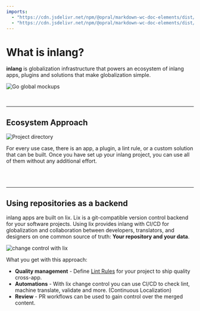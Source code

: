 ```yaml
---
imports:
  - "https://cdn.jsdelivr.net/npm/@opral/markdown-wc-doc-elements/dist/doc-link.js"
  - "https://cdn.jsdelivr.net/npm/@opral/markdown-wc-doc-elements/dist/doc-links.js"
---
```


# What is inlang?

**inlang** is globalization infrastructure that powers an ecosystem of inlang apps, plugins and solutions that make globalization simple.

![Go global mockups](https://cdn.jsdelivr.net/gh/opral/monorepo@latest/inlang/documentation/ecosystem/assets/go-global-mockup02.png)

<br/>

---

## Ecosystem Approach

![Project directory](https://cdn.jsdelivr.net/gh/opral/monorepo@latest/inlang/documentation/ecosystem/assets/file-and-apps.png)

For every use case, there is an app, a plugin, a lint rule, or a custom solution that can be built. Once you have set up your inlang project, you can use all of them without any additional effort.

<br/>

<doc-links>
    <doc-link 
      title="Project directory (file)" 
      icon="mdi:file-outline" 
      href="/documentation/concept/project" 
      description="Learn about the inlang project.">
    </doc-link>
    <doc-link 
      title="inlang Apps" 
      icon="mdi:apps" 
      href="/c/apps" 
      description="Discover inlang apps.">
    </doc-link>
</doc-links>

<br/>

---

## Using repositories as a backend

inlang apps are built on lix. Lix is a git-compatible version control backend for your software projects. Using lix provides inlang with CI/CD for globalization and collaboration between developers, translators, and designers on one common source of truth: **Your repository and your data**.

![change control with lix](https://github.com/opral/monorepo/assets/58360188/917cc987-669d-4203-a2ed-8184087fd070)

What you get with this approach:

- **Quality management** - Define [Lint Rules](/documentation/lint-rule) for your project to ship quality cross-app.
- **Automations** - With lix change control you can use CI/CD to check lint, machine translate, validate and more. (Continuous Localization)
- **Review** - PR workflows can be used to gain control over the merged content.

<br/>

<doc-links>
    <doc-link title="inlang architecture" icon="mdi:skip-next" href="/documentation/architecture" description="Learn more about inlangs architecture."></doc-link>
</doc-links>

<br/>
<br/>
<br/>
